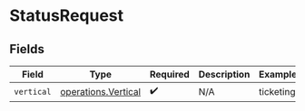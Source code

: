 # StatusRequest


## Fields

| Field                                                      | Type                                                       | Required                                                   | Description                                                | Example                                                    |
| ---------------------------------------------------------- | ---------------------------------------------------------- | ---------------------------------------------------------- | ---------------------------------------------------------- | ---------------------------------------------------------- |
| `vertical`                                                 | [operations.Vertical](../../models/operations/vertical.md) | :heavy_check_mark:                                         | N/A                                                        | ticketing                                                  |